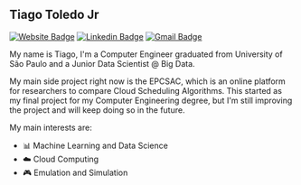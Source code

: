 ## Tiago Toledo Jr

[![Website Badge](https://img.shields.io/badge/website-portfolio-blue?style=flat-square)](tnanukem.github.io)
[![Linkedin Badge](https://img.shields.io/badge/-TiagoToledoJr-blue?style=flat-square&logo=linkedin&logoColor=white)](https://www.linkedin.com/in/tiagotoledojr/)
[![Gmail Badge](https://img.shields.io/badge/-tiago.nanu@gmail.com-c14438?style=flat-square&logo=gmail&logoColor=white)](mailto:tiago.nanu@gmail.com)

My name is Tiago, I'm a Computer Engineer graduated from University of São Paulo and a Junior Data Scientist @ Big Data. 

My main side project right now is the EPCSAC, which is an online platform for researchers to compare Cloud Scheduling Algorithms. This started as my final project for my Computer Engineering degree, but I'm still improving the project and will keep doing so in the future. 

My main interests are:
- :bar_chart: Machine Learning and Data Science
- :cloud: Cloud Computing
- :video_game: Emulation and Simulation

<!--
**TNanukem/TNanukem** is a ✨ _special_ ✨ repository because its `README.md` (this file) appears on your GitHub profile.

Here are some ideas to get you started:

- 🔭 I’m currently working on ...
- 🌱 I’m currently learning ...
- 👯 I’m looking to collaborate on ...
- 🤔 I’m looking for help with ...
- 💬 Ask me about ...
- 📫 How to reach me: ...
- 😄 Pronouns: ...
- ⚡ Fun fact: ...
-->

